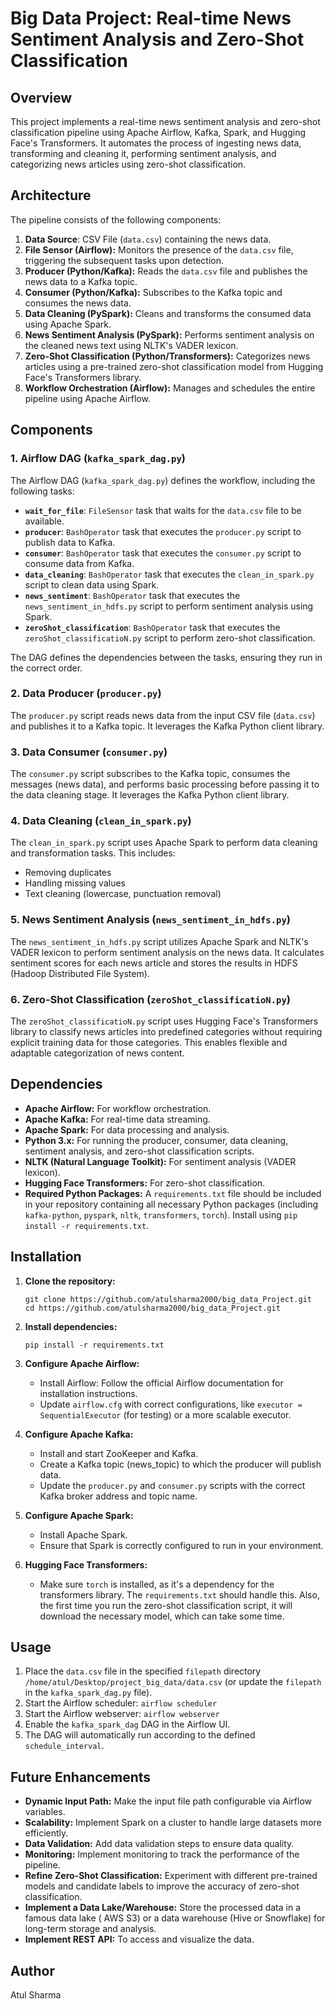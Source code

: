 # Big Data Project: Real-time News Sentiment Analysis and Zero-Shot Classification

## Overview

This project implements a real-time news sentiment analysis and zero-shot classification pipeline using Apache Airflow, Kafka, Spark, and Hugging Face's Transformers. It automates the process of ingesting news data, transforming and cleaning it, performing sentiment analysis, and categorizing news articles using zero-shot classification.

## Architecture

The pipeline consists of the following components:

1.  **Data Source**: CSV File (`data.csv`) containing the news data.
2.  **File Sensor (Airflow):** Monitors the presence of the `data.csv` file, triggering the subsequent tasks upon detection.
3.  **Producer (Python/Kafka):** Reads the `data.csv` file and publishes the news data to a Kafka topic.
4.  **Consumer (Python/Kafka):** Subscribes to the Kafka topic and consumes the news data.
5.  **Data Cleaning (PySpark):** Cleans and transforms the consumed data using Apache Spark.
6.  **News Sentiment Analysis (PySpark):** Performs sentiment analysis on the cleaned news text using NLTK's VADER lexicon.
7.  **Zero-Shot Classification (Python/Transformers):** Categorizes news articles using a pre-trained zero-shot classification model from Hugging Face's Transformers library.
8.  **Workflow Orchestration (Airflow):** Manages and schedules the entire pipeline using Apache Airflow.

## Components

### 1. Airflow DAG (`kafka_spark_dag.py`)

The Airflow DAG (`kafka_spark_dag.py`) defines the workflow, including the following tasks:

*   **`wait_for_file`**: `FileSensor` task that waits for the `data.csv` file to be available.
*   **`producer`**: `BashOperator` task that executes the `producer.py` script to publish data to Kafka.
*   **`consumer`**: `BashOperator` task that executes the `consumer.py` script to consume data from Kafka.
*   **`data_cleaning`**: `BashOperator` task that executes the `clean_in_spark.py` script to clean data using Spark.
*   **`news_sentiment`**: `BashOperator` task that executes the `news_sentiment_in_hdfs.py` script to perform sentiment analysis using Spark.
*   **`zeroShot_classification`**: `BashOperator` task that executes the `zeroShot_classificatioN.py` script to perform zero-shot classification.

The DAG defines the dependencies between the tasks, ensuring they run in the correct order.

### 2. Data Producer (`producer.py`)

The `producer.py` script reads news data from the input CSV file (`data.csv`) and publishes it to a Kafka topic.  It leverages the Kafka Python client library.

### 3. Data Consumer (`consumer.py`)

The `consumer.py` script subscribes to the Kafka topic, consumes the messages (news data), and performs basic processing before passing it to the data cleaning stage. It leverages the Kafka Python client library.

### 4. Data Cleaning (`clean_in_spark.py`)

The `clean_in_spark.py` script uses Apache Spark to perform data cleaning and transformation tasks. This includes:

*   Removing duplicates
*   Handling missing values
*   Text cleaning (lowercase, punctuation removal)

### 5. News Sentiment Analysis (`news_sentiment_in_hdfs.py`)

The `news_sentiment_in_hdfs.py` script utilizes Apache Spark and NLTK's VADER lexicon to perform sentiment analysis on the news data. It calculates sentiment scores for each news article and stores the results in HDFS (Hadoop Distributed File System).

### 6. Zero-Shot Classification (`zeroShot_classificatioN.py`)

The `zeroShot_classificatioN.py` script uses Hugging Face's Transformers library to classify news articles into predefined categories without requiring explicit training data for those categories. This enables flexible and adaptable categorization of news content.

## Dependencies

*   **Apache Airflow:** For workflow orchestration.
*   **Apache Kafka:** For real-time data streaming.
*   **Apache Spark:** For data processing and analysis.
*   **Python 3.x:** For running the producer, consumer, data cleaning, sentiment analysis, and zero-shot classification scripts.
*   **NLTK (Natural Language Toolkit):** For sentiment analysis (VADER lexicon).
*   **Hugging Face Transformers:** For zero-shot classification.
*   **Required Python Packages:**  A `requirements.txt` file should be included in your repository containing all necessary Python packages (including `kafka-python`, `pyspark`, `nltk`, `transformers`, `torch`).  Install using `pip install -r requirements.txt`.

## Installation

1.  **Clone the repository:**
    ```
    git clone https://github.com/atulsharma2000/big_data_Project.git
    cd https://github.com/atulsharma2000/big_data_Project.git
    ```

2.  **Install dependencies:**
    ```
    pip install -r requirements.txt
    ```

3.  **Configure Apache Airflow:**
    *   Install Airflow: Follow the official Airflow documentation for installation instructions.
    *   Update `airflow.cfg` with correct configurations, like `executor = SequentialExecutor` (for testing) or a more scalable executor.

4.  **Configure Apache Kafka:**
    *   Install and start ZooKeeper and Kafka.
    *   Create a Kafka topic (news_topic) to which the producer will publish data.
    *   Update the `producer.py` and `consumer.py` scripts with the correct Kafka broker address and topic name.

5.  **Configure Apache Spark:**
    *   Install Apache Spark.
    *   Ensure that Spark is correctly configured to run in your environment.

6.  **Hugging Face Transformers:**
    * Make sure `torch` is installed, as it's a dependency for the transformers library. The `requirements.txt` should handle this. Also, the first time you run the zero-shot classification script, it will download the necessary model, which can take some time.

## Usage

1.  Place the `data.csv` file in the specified `filepath` directory `/home/atul/Desktop/project_big_data/data.csv` (or update the `filepath` in the `kafka_spark_dag.py` file).
2.  Start the Airflow scheduler: `airflow scheduler`
3.  Start the Airflow webserver: `airflow webserver`
4.  Enable the `kafka_spark_dag` DAG in the Airflow UI.
5.  The DAG will automatically run according to the defined `schedule_interval`.

## Future Enhancements

*   **Dynamic Input Path:** Make the input file path configurable via Airflow variables.
*   **Scalability:** Implement Spark on a cluster to handle large datasets more efficiently.
*   **Data Validation:** Add data validation steps to ensure data quality.
*   **Monitoring:** Implement monitoring to track the performance of the pipeline.
*   **Refine Zero-Shot Classification:** Experiment with different pre-trained models and candidate labels to improve the accuracy of zero-shot classification.
*   **Implement a Data Lake/Warehouse:** Store the processed data in a famous data lake ( AWS S3) or a data warehouse (Hive or Snowflake) for long-term storage and analysis.
*   **Implement REST API:** To access and visualize the data.

## Author

Atul Sharma
